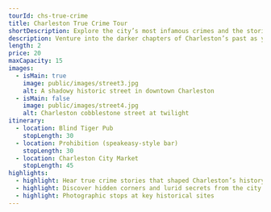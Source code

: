 ```yaml
---
tourId: chs-true-crime
title: Charleston True Crime Tour
shortDescription: Explore the city’s most infamous crimes and the stories behind them.
description: Venture into the darker chapters of Charleston’s past as you follow the trail of infamous criminals and unsolved mysteries. From chilling murders to scandalous speakeasies, this tour shines a light on the city’s shadowy underbelly. Uncover the tales behind historic landmarks where intrigue, corruption, and true crime once held Charleston in its grip.
length: 2
price: 20
maxCapacity: 15
images:
  - isMain: true
    image: public/images/street3.jpg
    alt: A shadowy historic street in downtown Charleston
  - isMain: false
    image: public/images/street4.jpg
    alt: Charleston cobblestone street at twilight
itinerary:
  - location: Blind Tiger Pub
    stopLength: 30
  - location: Prohibition (speakeasy-style bar)
    stopLength: 30
  - location: Charleston City Market
    stopLength: 45
highlights:
  - highlight: Hear true crime stories that shaped Charleston’s history
  - highlight: Discover hidden corners and lurid secrets from the city’s past
  - highlight: Photographic stops at key historical sites
---
```

